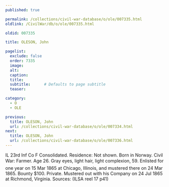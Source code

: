 ```yaml
---
published: true

permalink: /collections/civil-war-database/o/ole/007335.html
oldlink: /CivilWar/db/o/ole/007335.html

oldid: 007335

title: OLESON, John

pagelist:
  exclude: false
  order: 7335
  image: 
  alt:
  caption:
  title:
  subtitle:      # Defaults to page subtitle
  teaser:

category: 
  - O 
  - OLE

previous:
  title: OLESON, John
  url: /collections/civil-war-database/o/ole/007334.html  
next:
  title: OLESON, John
  url: /collections/civil-war-database/o/ole/007336.html   
---
```

IL 23rd Inf Co F Consolidated. Residence: Not shown. Born in Norway. Civil War: Farmer. Age 26. Gray eyes, light hair, light complexion, 5&#146;9&#148;. Enlisted for one year on 15 Mar 1865 at Chicago, Illinois, and mustered there on 24 Mar 1865. Bounty $100. Private. Mustered out with his Company on 24 Jul 1865 at Richmond, Virginia. Sources: (ILSA reel 17 p41)